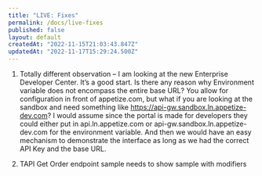 ```yaml
---
title: "LIVE: Fixes"
permalink: /docs/live-fixes
published: false
layout: default
createdAt: "2022-11-15T21:03:43.847Z"
updatedAt: "2022-11-17T15:29:24.500Z"
---
```

1. Totally different observation – I am looking at the new Enterprise Developer Center. It’s a good start. Is there any reason why Environment variable does not encompass the entire base URL? You allow for configuration in front of appetize.com, but what if you are looking at the sandbox and need something like https://api-gw.sandbox.ln.appetize-dev.com? I would assume since the portal is made for developers they could either put in api.ln.appetize.com or api-gw.sandbox.ln.appetize-dev.com for the environment variable. And then we would have an easy mechanism to demonstrate the interface as long as we had the correct API Key and the base URL.

2. TAPI Get Order endpoint sample needs to show sample with modifiers
